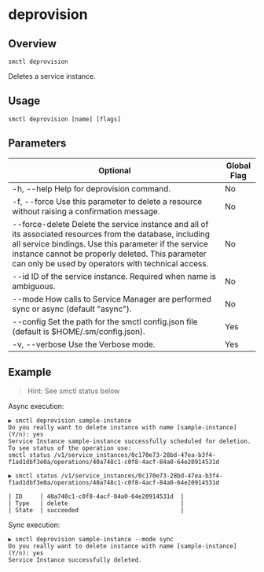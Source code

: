 # deprovision

## Overview

`smctl deprovision`

Deletes a service instance.

## Usage

`smctl deprovision [name] [flags]`

## Parameters

|Optional|Global Flag|
|--------|-----------|
| -h, --help Help for deprovision command.| No |
| -f, --force Use this parameter to delete a resource without raising a confirmation message. | No |
| --force-delete Delete the service instance and all of its associated resources from the database, including all service bindings. Use this parameter if the service instance cannot be properly deleted. This parameter can only be used by operators with technical access. | No |
| --id ID of the service instance. Required when name is ambiguous. | No |
| --mode How calls to Service Manager are performed sync or async (default "async"). | No |
| --config Set the path for the smctl config.json file (default is $HOME/.sm/config.json). | Yes |
| -v, --verbose Use the Verbose mode. | Yes |

## Example

> Hint: See smctl status below

Async execution:
```
▶ smctl deprovision sample-instance
Do you really want to delete instance with name [sample-instance] (Y/n): yes
Service Instance sample-instance successfully scheduled for deletion. To see status of the operation use:
smctl status /v1/service_instances/0c170e73-28bd-47ea-b3f4-f1ad1dbf3e0a/operations/40a748c1-c0f8-4acf-84a0-64e20914531d
```
```
▶ smctl status /v1/service_instances/0c170e73-28bd-47ea-b3f4-f1ad1dbf3e0a/operations/40a748c1-c0f8-4acf-84a0-64e20914531d

| ID     | 40a748c1-c0f8-4acf-84a0-64e20914531d  |
| Type   | delete                                |
| State  | succeeded                             |
```

Sync execution:
```
▶ smctl deprovision sample-instance --mode sync
Do you really want to delete instance with name [sample-instance] (Y/n): yes
Service Instance successfully deleted.
```
